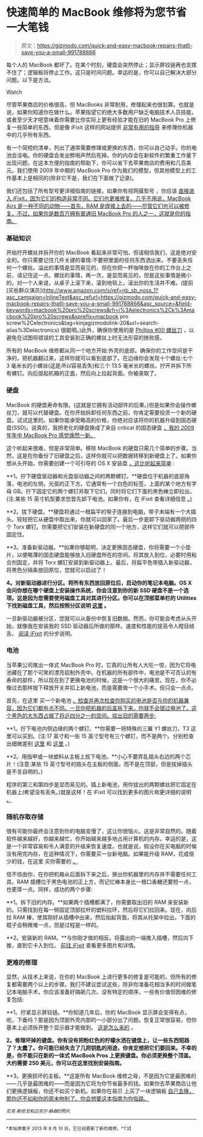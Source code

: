# 快速简单的 MacBook 维修将为您节省一大笔钱

> 原文：<https://gizmodo.com/quick-and-easy-macbook-repairs-thatll-save-you-a-small-991788866>

每个人的 MacBook 都坏了。在某个时刻，硬盘会突然停止；显示屏铰链再也支撑不住了；逻辑板将停止工作。这只是时间问题。幸运的是，你可以自己解决大部分问题。以下是方法。

Watch

尽管苹果商店的价格很高，但 MacBooks 非常耐用，修理起来也很划算。也就是说，如果你知道你在做什么。苹果指望它的绝大多数用户缺乏电脑技术人员技能，或者至少天才吧意味着你需要比你实际上更有经验才能在旧的 MacBook Pro 上修复一些简单的东西。但是像 iFixit 这样的网站提供 [非常有用的指导](http://www.ifixit.com/Guide) 来修理你机器中的几乎所有东西。

有一个简短的清单，列出了通常需要修理或更换的东西，你可以自己动手。你的电池会没电。你的硬盘会发出劈啪声然后死掉。你的内存会在新软件的繁重工作量下出现问题。在这本方便的指南的帮助下，你可以省下去苹果商店的费用和几百美元。我们使用 2009 年中期的 MacBook Pro 作为我们的模型，但其他模型上的工作基本上是相同的(除非它不是，我们在下面做了记录)。

我们还包括了所有型号更详细指南的链接，如果你有视网膜型号 ，你应该 [直接进入 iFixit，因为它们的构造非常不同。它们也更难修复。几乎不用说，MacBook Airs 是一种不同的动物——首先，RAM 是焊接上去的——尽管它们也可以被修复。不过，如果你是数百万拥有普通旧 MacBook Pro 的人之一，这就是你的指南。](http://www.ifixit.com/Device/MacBook_Pro)

### 基础知识

开始拧开螺丝并拆开你的 MacBook 看起来非常可怕，但请相信我们，这是绝对安全的。你只需要记住几件关键的事情:不要把里面的任何东西洒出来，不要丢失任何一个螺丝。溢出的事情是显而易见的，但在你把一杯咖啡放在你的工作台上之前，请记住这一点。螺丝的事情，再一次，是显而易见的，但是这些事情是微小的。对一个人来说，从桌子上滚下来，滚到地毯上，滚出你的生活并不难。(提前 [买些群众演员](http://www.amazon.com/s/ref=nb_sb_noss_1?asc_campaign=InlineText&asc_refurl=https://gizmodo.com/quick-and-easy-macbook-repairs-thatll-save-you-a-small-991788866&asc_source=&field-keywords=macbook%20pro%20screws&rh=i%3Aelectronics%2Ck%3Amacbook%20pro%20screws&sprefix=macbook pro screw%2Celectronics&tag=kinjagizmodolink-20&url=search-alias%3Delectronics) 很聪明。)此外，确保你使用的是 [Phillips #00 螺丝刀](http://www.ifixit.com/Tools/Phillips-00-Screwdriver/IF145-006) ，以避免在试图将错误的工具安装到正确的螺丝上时无法形容的挫败感。

所有的 MacBook 维修都从同一个地方开始:外壳的底部。确保你的工作空间是干净的，把机器翻过来，这样你就可以看到底部了。在边缘你会发现十个螺丝:七个 3 毫米长的小螺丝(这是*所以*容易丢失)和三个 13.5 毫米长的螺丝。拧开并拆下所有螺钉。向后提起机箱的正面，然后向上拉起背面。你被录取了。

### **硬盘**

MacBook 的硬盘寿命有限。(这就是它拥有活动部件的后果。)但是如果你会操作螺丝刀，就可以代替硬盘。在你开始拆卸任何东西之前，你肯定需要投资一个新的硬盘。试试这里的。如果你能承受略高的价格，你绝对应该将你的机器升级到固态硬盘(SSD)。说真的，我把老化的硬盘换成了来自 critical 的固态硬盘 [，我的 2009 年年中 MacBook Pro 感觉焕然一新。](http://www.crucial.com/usa/en/macbook-pro-%252813-inch%252C-mid-2009%2529/CT6510176)

这个听起来很难，但是非常简单。移除 MacBook 的硬盘只需几个简单的步骤。当然，这是在你备份了旧硬盘之后，这样你就可以把数据转移到新硬盘上了。如果你想从头开始，你需要创建一个可引导的 OS X 安装盘 [，这比听起来简单](http://arstechnica.com/apple/2014/10/how-to-make-your-own-bootable-os-x-10-10-yosemite-usb-install-drive/) :

**1。拧下硬盘驱动器和光盘驱动器之间的两颗螺钉。**硬盘位于机器的底部角落，电池的左侧，光驱的正下方。它通常有一个白色的标签，上面的某个地方有字母 GB。拧下固定它的两个螺钉并取下它们，同时将它们下面的黑色棒立即拉出。(注:某些 15 英寸机型要求您首先卸下电池。如果你有，在 iFixit 查看详细信息 [。)](http://www.ifixit.com/Guide/MacBook+Pro+15-Inch+Unibody+Mid+2010+Hard+Drive+Replacement/3030/1)

**2。拔下硬盘。**硬盘将通过一根扁平的带子连接到电脑，带子末端有一个大插头。轻轻把它从硬盘中取出来，你就可以回家了。最后一步是卸下驱动器两侧的四个 Torx 螺钉。你需要把它们安装在新硬盘的同一个地方，这样它们就可以把部件固定住。

**3。准备新驱动器。**如果你够聪明，决定更换固态硬盘，你将需要一个小垫片，以便略薄的固态硬盘能够放入旧硬盘所在的空间。将其放入到位，必要时用粘合剂固定，并将 Torx 螺钉安装到新驱动器上。最后，将扁平色带插入新驱动器，将黑色分隔条放回原位，您就可以启动了！

**4。对新驱动器进行分区。将所有东西放回原位后，启动你的笔记本电脑。OS X 会问你想在哪个硬盘上安装操作系统，你会注意到你的新 SSD 硬盘不是一个选项。这是因为您需要使用磁盘工具对其进行分区。你可以在顶部菜单栏的 Utilities 下找到磁盘工具，然后按照分区说明 [这里](http://forum.crucial.com/t5/Crucial-SSDs/SSD-not-recognized-in-your-new-MacBook-Pro/td-p/3669) 。**

一旦新驱动器被分区，您就可以从备份中恢复旧数据。然而，你可能会考虑从头开始，就像我在安装我的 SSD 驱动器后所做的那样。速度和性能的提高令人瞠目结舌。 [阅读 iFixit](http://ifixit.com/Misc/HD_Software_install.pdf) 的分步说明。

### 电池

当苹果公司推出一体式 MacBook Pro 时，它真的让所有人大吃一惊，因为它将电池藏在了那个可笑的漂亮铝制外壳中。在机器的所有部件中，电池是不可否认的有寿命的部件，所以现在到了更换电池的时候，这是一个很大的痛苦。现在，你不必像过去那样按下释放开关并扣上新电池，而是需要做一个小手术。但只会一点点。

首先，在这里 买一个新电池 [。检查并再次检查你购买的电池是否与你的机器兼容，因为它们都有点不同。一旦你把机器的后盖拆下来，你就不会错过电池了。这个黑色的大东西占据了将近四分之一的空间。拔出旧的需要两步:](http://www.ebay.com/sch/i.html?_odkw=macbook+pro+battery&_osacat=0&_from=R40&_trksid=p2045573.m570.l1313.TR0.TRC0.Xmacbook+pro+unibody+battery&_nkw=macbook+pro+unibody+battery&_sacat=0)

**1。拧下电池内侧边缘的两个螺钉。**你需要一把特殊的三翼 Y1 螺丝刀，T3 这里可以买到。(注:17 英寸和一些 15 英寸型号有三个螺钉，而不是两个。分别检查出细微差别 [这里](http://www.ifixit.com/Guide/Installing+MacBook+Pro+17-Inch+Unibody+Battery/3403/1) 和 [这里](http://www.ifixit.com/Guide/Installing+MacBook+Pro+15-Inch+Unibody+Mid+2010+Battery/3024/1) 。)

**2。用指甲或一块塑料从主板上拔下电池。**小心不要弄乱插头右边的两个芯片！(注意:某些 15 英寸型号的插头在主板的侧面，而不是在顶部，但是拔掉插头是不言自明的。)

程序的第三和第四步是显而易见的。插上新电池，用你拔出的两颗螺丝把它固定在机器上(希望没有丢失。)就是这样！在 iFixit 可以找到更多的图片和更详细的说明 [。](http://www.ifixit.com/Guide/Installing+MacBook+Pro+13-Inch+Unibody+Mid+2009+Battery/1332/1)

### 随机存取存储

很有可能你最终会注意到你的电脑变慢了，这让你很恼火。这是非常自然的。随着软件越来越好，你越来越忙，你开始越来越多地占用计算机的内存。幸运的是，这是一个非常容易和令人满意的升级来恢复速度。也就是说，假设你在买电脑的时候没有用完内存，在这种情况下，你需要买一台新电脑。如果能升级 RAM，花成倍少的钱，在这里 买你需要的 [。](http://www.newegg.com/Mac-Memory/SubCategory/ID-551)

信不信由你，在你把机箱从后面拆下来之后，换出你机器里的内存并不需要任何工具。RAM 插槽位于黑色电池的正上方，而记忆棒本身比一根口香糖还要短一点，也更厚一点。同样，成功的两个步骤:

**1。拆下旧的内存。**如果两个插槽都满了，你需要取出旧的 RAM 来安装新的。只需找到在每一侧固定顶部拉杆的塑料拉环，然后将它们拉回来。现在，向后拉 RAM 棒，使其刚好从插槽中出来，然后抬起背面，将其从托架中拉出。下面的棍子会稍微难一点，但是过程是一样的。

**2。安装新的 RAM。**与你刚才做的相反。将露出的一端推入插槽，然后向下推，直到它卡入到位。 [前往 iFixit](http://www.ifixit.com/Guide/Installing+MacBook+Pro+13-Inch+Unibody+Mid+2009+RAM/1334/1) 查看更多图片和详情。

### 更难的修理

显然，从技术上来说，在你的 MacBook 上进行更多的修复是可能的，但所有的修复都需要两个以上的步骤。我们不建议尝试这些，除非你准备花相当多的时间做笔记本电脑手术，你应该准备好搞砸几次。没有特定的顺序，一些有价值但困难的修复包括:

**1。拧紧显示屏铰链。**你知道几年后，你的 MacBook 显示屏会变得有点，呃，下垂吗？那是因为顶部外壳内部的一小部分出了问题。恢复正常很容易，但你基本上必须拆开整个显示器才能做到。 [这是怎么来的](http://schock.net/articles/2012/02/20/how-to-fix-a-wobbly-macbook-pro-screen/) 。

**2。修理坏掉的键盘。你有没有把粉红色的柠檬水洒在键盘上，让一些东西短路了？太蠢了。你可能已经失去了几把钥匙的用途，你肯定想把它们要回来。不幸的是，你不能只在新的一体式 MacBook Pros 上更换键盘。你必须更换整个顶盖。大约需要 250 美元，你可以在这里找到安装指南。**

**3。更换损坏的主板。**这是所有 MacBook 维修之母，不是因为它是最困难的——几乎是最困难的——而是因为它将为你节省最多的钱。如果你去苹果商店让他们更换逻辑板，你还不如买个新机。如果你在易贝 上买了一块逻辑板 [自己去换，那你还不如和你的周末吻别了。你会想要这本指南为你指路。](http://www.ebay.com/sch/i.html?_odkw=macbook+pro+logic+board&_osacat=0&_from=R40&_trksid=p2045573.m570.l1313.TR0.TRC0&_nkw=macbook+pro+logic+board&_sacat=0)

<small>*尼克·斯坦戈和迈克尔·赫森*的照片</small>

* * *

<small>*本帖原载于 2013 年 8 月 10 日。它已经更新了新的维修。*T3】</small>
